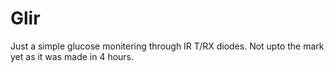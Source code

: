 # Glir
Just a simple glucose monitering through IR T/RX diodes. 
Not upto the mark yet as it was made in 4 hours. 
